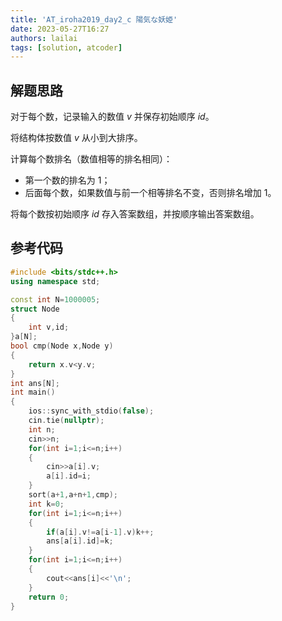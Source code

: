 ```yaml
---
title: 'AT_iroha2019_day2_c 陽気な妖姫'
date: 2023-05-27T16:27
authors: lailai
tags: [solution, atcoder]
---
```


<Solution pid="AT_iroha2019_day2_c" aid="zwqdlgue" />

<!-- truncate -->

## 解题思路

对于每个数，记录输入的数值 $v$ 并保存初始顺序 $id$。

将结构体按数值 $v$ 从小到大排序。

计算每个数排名（数值相等的排名相同）：

- 第一个数的排名为 $1$；
- 后面每个数，如果数值与前一个相等排名不变，否则排名增加 $1$。

将每个数按初始顺序 $id$ 存入答案数组，并按顺序输出答案数组。

## 参考代码

```cpp
#include <bits/stdc++.h>
using namespace std;

const int N=1000005;
struct Node
{
	int v,id;
}a[N];
bool cmp(Node x,Node y)
{
	return x.v<y.v;
}
int ans[N];
int main()
{
	ios::sync_with_stdio(false);
	cin.tie(nullptr);
	int n;
	cin>>n;
	for(int i=1;i<=n;i++)
	{
		cin>>a[i].v;
		a[i].id=i;
	}
	sort(a+1,a+n+1,cmp);
	int k=0;
	for(int i=1;i<=n;i++)
	{
		if(a[i].v!=a[i-1].v)k++;
		ans[a[i].id]=k;
	}
	for(int i=1;i<=n;i++)
	{
		cout<<ans[i]<<'\n';
	}
	return 0;
}
```
